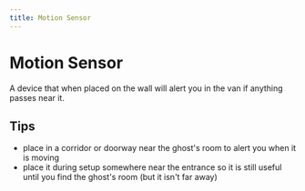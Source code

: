 ```yaml
---
title: Motion Sensor
---
```


# Motion Sensor

A device that when placed on the wall will alert you in the van if anything passes near it.

## Tips

- place in a corridor or doorway near the ghost's room to alert you when it is moving
- place it during setup somewhere near the entrance so it is still useful until you find the ghost's room (but it isn't far away)

